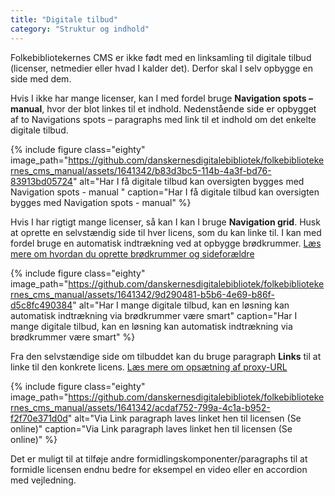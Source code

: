 ```yaml
---
title: "Digitale tilbud"
category: "Struktur og indhold"
---
```

Folkebibliotekernes CMS er ikke født med en linksamling til digitale tilbud (licenser, netmedier eller hvad I kalder det). Derfor skal I selv opbygge en side med dem.

Hvis I ikke har mange licenser, kan I med fordel bruge **Navigation spots – manual**, hvor der blot linkes til et indhold. Nedenstående side er opbygget af to Navigations spots – paragraphs med link til et indhold om det enkelte digitale tilbud. 

{% include figure class="eighty" image_path="https://github.com/danskernesdigitalebibliotek/folkebibliotekernes_cms_manual/assets/1641342/b83d3bc5-114b-4a3f-bd76-83913bd05724" alt="Har I få digitale tilbud kan oversigten bygges med Navigation spots - manual " caption="Har I få digitale tilbud kan oversigten bygges med Navigation spots - manual" %}

Hvis I har rigtigt mange licenser, så kan I kan I bruge **Navigation grid**. Husk at oprette en selvstændig side til hver licens, som du kan linke til. I kan med fordel bruge en automatisk indtrækning ved at opbygge brødkrummer.
[Læs mere om hvordan du oprette brødkrummer og sideforældre](https://www.folkebibliotekernescms.dk/main/indhold/broedkrummesti/)

{% include figure class="eighty" image_path="https://github.com/danskernesdigitalebibliotek/folkebibliotekernes_cms_manual/assets/1641342/9d290481-b5b6-4e69-b86f-d5c8fc490384" alt="Har I mange digitale tilbud, kan en løsning kan automatisk indtrækning via brødkrummer være smart" caption="Har I mange digitale tilbud, kan en løsning kan automatisk indtrækning via brødkrummer være smart" %}

Fra den selvstændige side om tilbuddet kan du bruge paragraph **Links** til at linke til den konkrete licens. [Læs mere om opsætning af proxy-URL](https://www.folkebibliotekernescms.dk/main/konfiguration/url-proxy-indstillinger/)

{% include figure class="eighty" image_path="https://github.com/danskernesdigitalebibliotek/folkebibliotekernes_cms_manual/assets/1641342/acdaf752-799a-4c1a-b952-f2f70e371d0d" alt="Via Link paragraph laves linket hen til licensen (Se online)" caption="Via Link paragraph laves linket hen til licensen (Se online)" %}

Det er muligt til at tilføje andre formidlingskomponenter/paragraphs til at formidle licensen endnu bedre for eksempel en video eller en accordion med vejledning.



